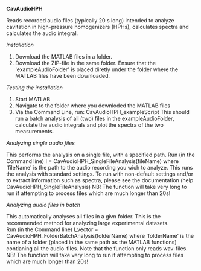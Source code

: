 **CavAudioHPH**

Reads recorded audio files (typically 20 s long) intended to analyze cavitation in high-pressure homogenizers (HPHs), calculates spectra and calculates the audio integral. 

*Installation* 
1. Download the MATLAB files in a folder.
2. Download the ZIP-file in the same folder. Ensure that the 'exampleAudioFolder' is placed diretly under the folder where the MATLAB files have been downloaded. 

*Testing the installation* 
1. Start MATLAB
2. Navigate to the folder where you downloded the MATLAB files
3. Via the Command Line, run: CavAudioHPH_exampleScript
This should run a batch analysis of all (two) files in the exampleAudioFolder, calculate the audio integrals and plot the spectra of the two measurements. 

*Analyzing single audio files* 

This performs the analysis on a single file, with a specified path. 
Run (in the Command line)
 I = CavAudioHPH_SingleFileAnalysis(fileName)
where 'fileName' is the path to the audio recording you wich to analyze. This runs the analysis with standard settings. To run with non-default settings and/or to extract information such as spectra, please see the documentation (help CavAudioHPH_SingleFileAnalysis)
NB! The function will take very long to run if attempting to process files which are much longer than 20s!

*Analyzing  audio files in batch*

This automatically analyses all files in a givn folder. This is the recommended method for analyzing large experimental datasets.   
Run (in the Command line)
 I_vector = CavAudioHPH_FolderBatchAnalysis(folderName)
where 'folderName' is the name of a folder (placed in the same path as the MATLAB functions) contianing all the audio-files. Note that the function only reads wav-files. 
NB! The function will take very long to run if attempting to process files which are much longer than 20s!

